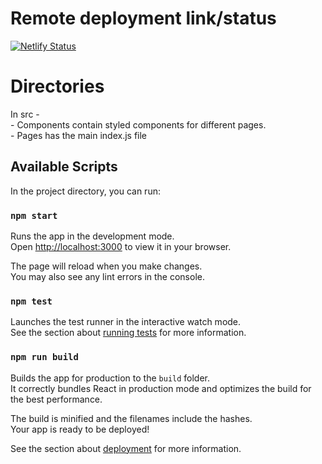 # Remote deployment link/status
[![Netlify Status](https://api.netlify.com/api/v1/badges/f083611f-d01e-48ba-989e-6f22a0fb6053/deploy-status)](https://aletheia-pm.netlify.app)

# Directories
In src -\
    - Components contain styled components for different pages.\
    - Pages has the main index.js file

## Available Scripts

In the project directory, you can run:

### `npm start`

Runs the app in the development mode.\
Open [http://localhost:3000](http://localhost:3000) to view it in your browser.

The page will reload when you make changes.\
You may also see any lint errors in the console.

### `npm test`

Launches the test runner in the interactive watch mode.\
See the section about [running tests](https://facebook.github.io/create-react-app/docs/running-tests) for more information.

### `npm run build`

Builds the app for production to the `build` folder.\
It correctly bundles React in production mode and optimizes the build for the best performance.

The build is minified and the filenames include the hashes.\
Your app is ready to be deployed!

See the section about [deployment](https://facebook.github.io/create-react-app/docs/deployment) for more information.
